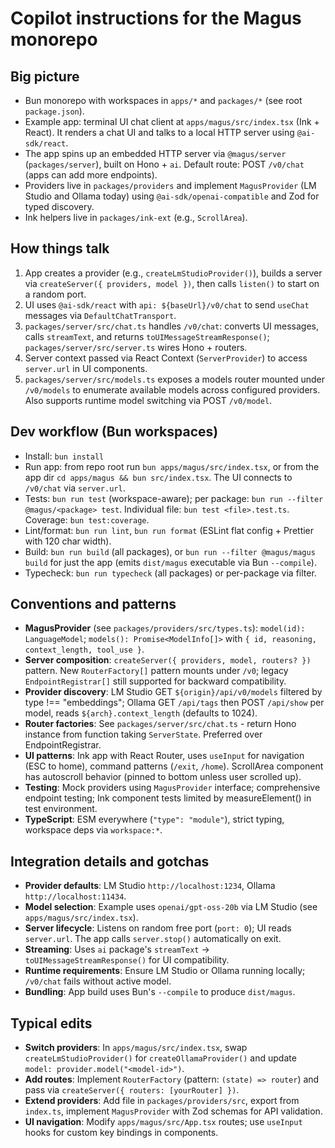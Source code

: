 # Copilot instructions for the Magus monorepo

## Big picture

- Bun monorepo with workspaces in `apps/*` and `packages/*` (see root `package.json`).
- Example app: terminal UI chat client at `apps/magus/src/index.tsx` (Ink + React). It renders a chat UI and talks to a local HTTP server using `@ai-sdk/react`.
- The app spins up an embedded HTTP server via `@magus/server` (`packages/server`), built on Hono + `ai`. Default route: POST `/v0/chat` (apps can add more endpoints).
- Providers live in `packages/providers` and implement `MagusProvider` (LM Studio and Ollama today) using `@ai-sdk/openai-compatible` and Zod for typed discovery.
- Ink helpers live in `packages/ink-ext` (e.g., `ScrollArea`).

## How things talk

1. App creates a provider (e.g., `createLmStudioProvider()`), builds a server via `createServer({ providers, model })`, then calls `listen()` to start on a random port.
2. UI uses `@ai-sdk/react` with `api: ${baseUrl}/v0/chat` to send `useChat` messages via `DefaultChatTransport`.
3. `packages/server/src/chat.ts` handles `/v0/chat`: converts UI messages, calls `streamText`, and returns `toUIMessageStreamResponse()`; `packages/server/src/server.ts` wires Hono + routers.
4. Server context passed via React Context (`ServerProvider`) to access `server.url` in UI components.
5. `packages/server/src/models.ts` exposes a models router mounted under `/v0/models` to enumerate available models across configured providers. Also supports runtime model switching via POST `/v0/model`.

## Dev workflow (Bun workspaces)

- Install: `bun install`
- Run app: from repo root run `bun apps/magus/src/index.tsx`, or from the app dir `cd apps/magus && bun src/index.tsx`. The UI connects to `/v0/chat` via `server.url`.
- Tests: `bun run test` (workspace-aware); per package: `bun run --filter @magus/<package> test`. Individual file: `bun test <file>.test.ts`. Coverage: `bun test:coverage`.
- Lint/format: `bun run lint`, `bun run format` (ESLint flat config + Prettier with 120 char width).
- Build: `bun run build` (all packages), or `bun run --filter @magus/magus build` for just the app (emits `dist/magus` executable via Bun `--compile`).
- Typecheck: `bun run typecheck` (all packages) or per-package via filter.

## Conventions and patterns

- **MagusProvider** (see `packages/providers/src/types.ts`): `model(id): LanguageModel`; `models(): Promise<ModelInfo[]>` with `{ id, reasoning, context_length, tool_use }`.
- **Server composition**: `createServer({ providers, model, routers? })` pattern. New `RouterFactory[]` pattern mounts under `/v0`; legacy `EndpointRegistrar[]` still supported for backward compatibility.
- **Provider discovery**: LM Studio GET `${origin}/api/v0/models` filtered by type !== "embeddings"; Ollama GET `/api/tags` then POST `/api/show` per model, reads `${arch}.context_length` (defaults to 1024).
- **Router factories**: See `packages/server/src/chat.ts` - return Hono instance from function taking `ServerState`. Preferred over EndpointRegistrar.
- **UI patterns**: Ink app with React Router, uses `useInput` for navigation (ESC to home), command patterns (`/exit`, `/home`). ScrollArea component has autoscroll behavior (pinned to bottom unless user scrolled up).
- **Testing**: Mock providers using `MagusProvider` interface; comprehensive endpoint testing; Ink component tests limited by measureElement() in test environment.
- **TypeScript**: ESM everywhere (`"type": "module"`), strict typing, workspace deps via `workspace:*`.

## Integration details and gotchas

- **Provider defaults**: LM Studio `http://localhost:1234`, Ollama `http://localhost:11434`.
- **Model selection**: Example uses `openai/gpt-oss-20b` via LM Studio (see `apps/magus/src/index.tsx`).
- **Server lifecycle**: Listens on random free port (`port: 0`); UI reads `server.url`. The app calls `server.stop()` automatically on exit.
- **Streaming**: Uses `ai` package's `streamText` → `toUIMessageStreamResponse()` for UI compatibility.
- **Runtime requirements**: Ensure LM Studio or Ollama running locally; `/v0/chat` fails without active model.
- **Bundling**: App build uses Bun's `--compile` to produce `dist/magus`.

## Typical edits

- **Switch providers**: In `apps/magus/src/index.tsx`, swap `createLmStudioProvider()` for `createOllamaProvider()` and update `model: provider.model("<model-id>")`.
- **Add routes**: Implement `RouterFactory` (pattern: `(state) => router`) and pass via `createServer({ routers: [yourRouter] })`.
- **Extend providers**: Add file in `packages/providers/src`, export from `index.ts`, implement `MagusProvider` with Zod schemas for API validation.
- **UI navigation**: Modify `apps/magus/src/App.tsx` routes; use `useInput` hooks for custom key bindings in components.
